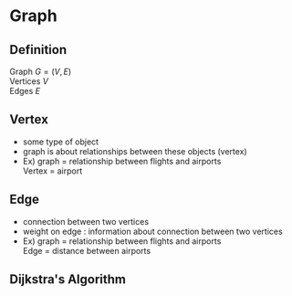 # Graph
## Definition
Graph $G=(V,E)$<br>
Vertices $V$<br>Edges $E$
## Vertex
- some type of object
- graph is about relationships between these objects (vertex)
- Ex) graph = relationship between flights and airports<br>
    Vertex = airport
## Edge
- connection between two vertices
- weight on edge : information about connection between two vertices
- Ex) graph = relationship between flights and airports<br>
    Edge = distance between airports
## Dijkstra's Algorithm
